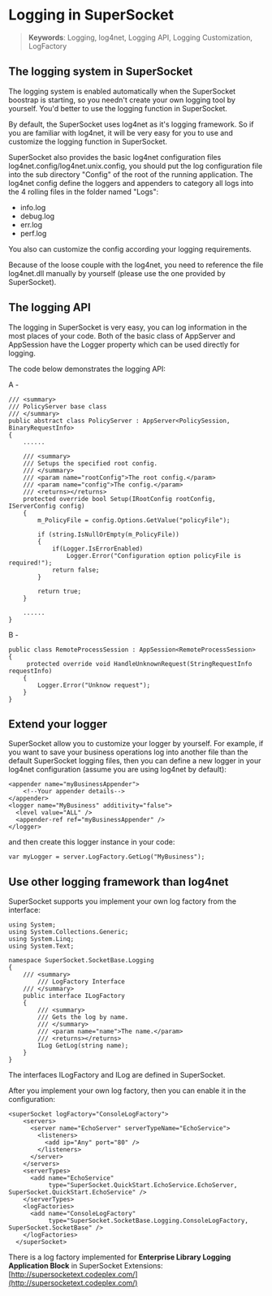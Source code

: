 # Logging in SuperSocket

> __Keywords__: Logging, log4net, Logging API, Logging Customization, LogFactory

## The logging system in SuperSocket

The logging system is enabled automatically when the SuperSocket boostrap is starting, so you needn't create your own logging tool by yourself. You'd better to use the logging function in SuperSocket.

By default, the SuperSocket uses log4net as it's logging framework. So if you are familiar with log4net, it will be very easy for you to use and customize the logging function in SuperSocket.

SuperSocket also provides the basic log4net configuration files log4net.config/log4net.unix.config, you should put the log configuration file into the sub directory "Config" of the root of the running application. The log4net config define the loggers and appenders to category all logs into the 4 rolling files in the folder named "Logs":

* info.log
* debug.log
* err.log
* perf.log

You also can customize the config according your logging requirements.

Because of the loose couple with the log4net, you need to reference the file log4net.dll manually by yourself (please use the one provided by SuperSocket).



## The logging API

The logging in SuperSocket is very easy, you can log information in the most places of your code. Both of the basic class of AppServer and AppSession have the Logger property which can be used directly for logging.

The code below demonstrates the logging API:

A -

    /// <summary>
    /// PolicyServer base class
    /// </summary>
    public abstract class PolicyServer : AppServer<PolicySession, BinaryRequestInfo>
    {
        ......

        /// <summary>
        /// Setups the specified root config.
        /// </summary>
        /// <param name="rootConfig">The root config.</param>
        /// <param name="config">The config.</param>
        /// <returns></returns>
        protected override bool Setup(IRootConfig rootConfig, IServerConfig config)
        {
            m_PolicyFile = config.Options.GetValue("policyFile");

            if (string.IsNullOrEmpty(m_PolicyFile))
            {
                if(Logger.IsErrorEnabled)
                    Logger.Error("Configuration option policyFile is required!");
                return false;
            }

            return true;
        }

        ......
    }

B -

    public class RemoteProcessSession : AppSession<RemoteProcessSession>
    {
         protected override void HandleUnknownRequest(StringRequestInfo requestInfo)
        {
            Logger.Error("Unknow request");
        }
    }

## Extend your logger
SuperSocket allow you to customize your logger by yourself. For example, if you want to save your business operations log into another file than the default SuperSocket logging files,
then you can define a new logger in your log4net configuration (assume you are using log4net by default):

    <appender name="myBusinessAppender">
        <!--Your appender details-->
    </appender>
    <logger name="MyBusiness" additivity="false">
      <level value="ALL" />
      <appender-ref ref="myBusinessAppender" />
    </logger>


and then create this logger instance in your code:

    var myLogger = server.LogFactory.GetLog("MyBusiness");



## Use other logging framework than log4net

SuperSocket supports you implement your own log factory from the interface:

    using System;
    using System.Collections.Generic;
    using System.Linq;
    using System.Text;

    namespace SuperSocket.SocketBase.Logging
    {
        /// <summary>
            /// LogFactory Interface
        /// </summary>
        public interface ILogFactory
        {
            /// <summary>
            /// Gets the log by name.
            /// </summary>
            /// <param name="name">The name.</param>
            /// <returns></returns>
            ILog GetLog(string name);
        }
    }

The interfaces ILogFactory and ILog are defined in SuperSocket.

After you implement your own log factory, then you can enable it in the configuration:

    <superSocket logFactory="ConsoleLogFactory">
        <servers>
          <server name="EchoServer" serverTypeName="EchoService">
            <listeners>
              <add ip="Any" port="80" />
            </listeners>
          </server>
        </servers>
        <serverTypes>
          <add name="EchoService"
               type="SuperSocket.QuickStart.EchoService.EchoServer, SuperSocket.QuickStart.EchoService" />
        </serverTypes>
        <logFactories>
          <add name="ConsoleLogFactory"
               type="SuperSocket.SocketBase.Logging.ConsoleLogFactory, SuperSocket.SocketBase" />
        </logFactories>
      </superSocket>


There is a log factory implemented for **Enterprise Library Logging Application Block** in SuperSocket Extensions:
[http://supersocketext.codeplex.com/](http://supersocketext.codeplex.com/)